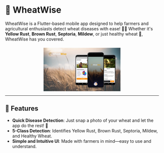 # 🌾 WheatWise  

WheatWise is a Flutter-based mobile app designed to help farmers and agricultural enthusiasts detect wheat diseases with ease! 🚜✨ Whether it's **Yellow Rust**, **Brown Rust**, **Septoria**, **Mildew**, or just healthy wheat 🌱, WheatWise has you covered. 
<div style="display: flex; justify-content: center; margin-top: 20px;">
  <img src="assets/screenshots/wheatwise-leaflet.png" alt="WheatWise Logo" width="50%">
</div> 

---

## 🚀 Features  

- **Quick Disease Detection**: Just snap a photo of your wheat and let the app do the rest! 📸  
- **5-Class Detection**: Identifies Yellow Rust, Brown Rust, Septoria, Mildew, and Healthy Wheat.  
- **Simple and Intuitive UI**: Made with farmers in mind—easy to use and understand.  

<!-- ---

## 🎥 App Screenshots  

Take a peek at WheatWise in action! 👀  

<div style="display: flex; justify-content: center; gap: 10%; align-items: center;">
  <video src="assets/screenshots/wheatwise-screen-record-light-model.mp4" controls loop autoplay muted width="25%"></video>
  <video src="assets/screenshots/wheatwise-dark-mode.mp4" controls loop autoplay muted width="25%"></video>
</div> -->
